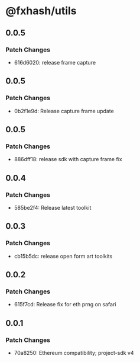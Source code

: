 # @fxhash/utils

## 0.0.5

### Patch Changes

- 616d6020: release frame capture

## 0.0.5

### Patch Changes

- 0b2f1e9d: Release capture frame update

## 0.0.5

### Patch Changes

- 886dff18: release sdk with capture frame fix

## 0.0.4

### Patch Changes

- 585be2f4: Release latest toolkit

## 0.0.3

### Patch Changes

- cb15b5dc: release open form art toolkits

## 0.0.2

### Patch Changes

- 615f7cd: Release fix for eth prng on safari

## 0.0.1

### Patch Changes

- 70a8250: Ethereum compatibility; project-sdk v4
